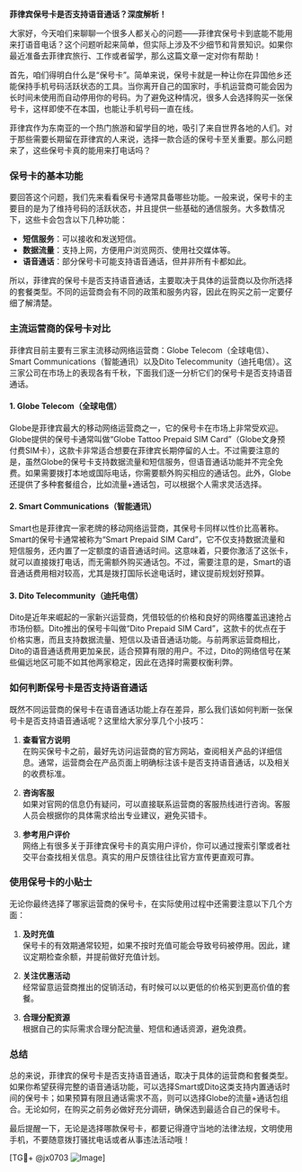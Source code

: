**菲律宾保号卡是否支持语音通话？深度解析！**

大家好，今天咱们来聊聊一个很多人都关心的问题——菲律宾保号卡到底能不能用来打语音电话？这个问题听起来简单，但实际上涉及不少细节和背景知识。如果你最近准备去菲律宾旅行、工作或者留学，那么这篇文章一定对你有帮助！

首先，咱们得明白什么是“保号卡”。简单来说，保号卡就是一种让你在异国他乡还能保持手机号码活跃状态的工具。当你离开自己的国家时，手机运营商可能会因为长时间未使用而自动停用你的号码。为了避免这种情况，很多人会选择购买一张保号卡，这样即使不在本国，也能让手机号码一直在线。

菲律宾作为东南亚的一个热门旅游和留学目的地，吸引了来自世界各地的人们。对于那些需要长期留在菲律宾的人来说，选择一款合适的保号卡至关重要。那么问题来了，这些保号卡真的能用来打电话吗？

### **保号卡的基本功能**
要回答这个问题，我们先来看看保号卡通常具备哪些功能。一般来说，保号卡的主要目的是为了维持号码的活跃状态，并且提供一些基础的通信服务。大多数情况下，这些卡会包含以下几种功能：
- **短信服务**：可以接收和发送短信。
- **数据流量**：支持上网，方便用户浏览网页、使用社交媒体等。
- **语音通话**：部分保号卡可能支持语音通话，但并非所有卡都如此。

所以，菲律宾的保号卡是否支持语音通话，主要取决于具体的运营商以及你所选择的套餐类型。不同的运营商会有不同的政策和服务内容，因此在购买之前一定要仔细了解清楚。

### **主流运营商的保号卡对比**
菲律宾目前主要有三家主流移动网络运营商：Globe Telecom（全球电信）、Smart Communications（智能通讯）以及Dito Telecommunity（迪托电信）。这三家公司在市场上的表现各有千秋，下面我们逐一分析它们的保号卡是否支持语音通话。

#### 1. Globe Telecom（全球电信）
Globe是菲律宾最大的移动网络运营商之一，它的保号卡在市场上非常受欢迎。Globe提供的保号卡通常叫做“Globe Tattoo Prepaid SIM Card”（Globe文身预付费SIM卡），这款卡非常适合想要在菲律宾长期停留的人士。不过需要注意的是，虽然Globe的保号卡支持数据流量和短信服务，但语音通话功能并不完全免费。如果需要拨打本地或国际电话，你需要额外购买相应的通话包。此外，Globe还提供了多种套餐组合，比如流量+通话包，可以根据个人需求灵活选择。

#### 2. Smart Communications（智能通讯）
Smart也是菲律宾一家老牌的移动网络运营商，其保号卡同样以性价比高著称。Smart的保号卡通常被称为“Smart Prepaid SIM Card”，它不仅支持数据流量和短信服务，还内置了一定额度的语音通话时间。这意味着，只要你激活了这张卡，就可以直接拨打电话，而无需额外购买通话包。不过，需要注意的是，Smart的语音通话费用相对较高，尤其是拨打国际长途电话时，建议提前规划好预算。

#### 3. Dito Telecommunity（迪托电信）
Dito是近年来崛起的一家新兴运营商，凭借较低的价格和良好的网络覆盖迅速抢占市场份额。Dito推出的保号卡叫做“Dito Prepaid SIM Card”，这款卡的优点在于价格实惠，而且支持数据流量、短信以及语音通话功能。与前两家运营商相比，Dito的语音通话费用更加亲民，适合预算有限的用户。不过，Dito的网络信号在某些偏远地区可能不如其他两家稳定，因此在选择时需要权衡利弊。

### **如何判断保号卡是否支持语音通话**
既然不同运营商的保号卡在语音通话功能上存在差异，那么我们该如何判断一张保号卡是否支持语音通话呢？这里给大家分享几个小技巧：

1. **查看官方说明**  
   在购买保号卡之前，最好先访问运营商的官方网站，查阅相关产品的详细信息。通常，运营商会在产品页面上明确标注该卡是否支持语音通话，以及相关的收费标准。

2. **咨询客服**  
   如果对官网的信息仍有疑问，可以直接联系运营商的客服热线进行咨询。客服人员会根据你的具体需求给出专业建议，避免买错卡。

3. **参考用户评价**  
   网络上有很多关于菲律宾保号卡的真实用户评价，你可以通过搜索引擎或者社交平台查找相关信息。真实的用户反馈往往比官方宣传更直观可靠。

### **使用保号卡的小贴士**
无论你最终选择了哪家运营商的保号卡，在实际使用过程中还需要注意以下几个方面：

1. **及时充值**  
   保号卡的有效期通常较短，如果不按时充值可能会导致号码被停用。因此，建议定期检查余额，并提前做好充值计划。

2. **关注优惠活动**  
   经常留意运营商推出的促销活动，有时候可以以更低的价格买到更高价值的套餐。

3. **合理分配资源**  
   根据自己的实际需求合理分配流量、短信和通话资源，避免浪费。

### **总结**
总的来说，菲律宾的保号卡是否支持语音通话，取决于具体的运营商和套餐类型。如果你希望获得完整的语音通话功能，可以选择Smart或Dito这类支持内置通话时间的保号卡；如果预算有限且通话需求不高，则可以选择Globe的流量+通话包组合。无论如何，在购买之前务必做好充分调研，确保选到最适合自己的保号卡。

最后提醒一下，无论是选择哪款保号卡，都要记得遵守当地的法律法规，文明使用手机，不要随意拨打骚扰电话或者从事违法活动哦！

[TG💪+ @jx0703 ![Image](https://github.com/user-attachments/assets/dbca1d08-cadb-493c-b0ec-ad6f7a83f270)]